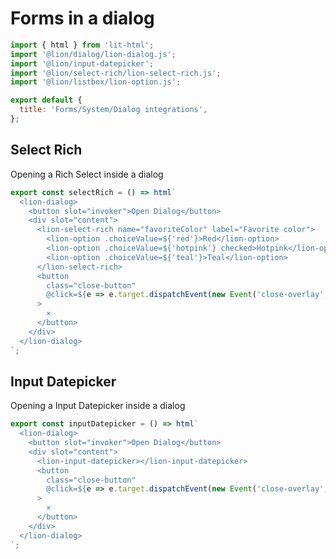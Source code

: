 [//]: # 'AUTO INSERT HEADER PREPUBLISH'

# Forms in a dialog

```js script
import { html } from 'lit-html';
import '@lion/dialog/lion-dialog.js';
import '@lion/input-datepicker';
import '@lion/select-rich/lion-select-rich.js';
import '@lion/listbox/lion-option.js';

export default {
  title: 'Forms/System/Dialog integrations',
};
```

## Select Rich

Opening a Rich Select inside a dialog

```js story
export const selectRich = () => html`
  <lion-dialog>
    <button slot="invoker">Open Dialog</button>
    <div slot="content">
      <lion-select-rich name="favoriteColor" label="Favorite color">
        <lion-option .choiceValue=${'red'}>Red</lion-option>
        <lion-option .choiceValue=${'hotpink'} checked>Hotpink</lion-option>
        <lion-option .choiceValue=${'teal'}>Teal</lion-option>
      </lion-select-rich>
      <button
        class="close-button"
        @click=${e => e.target.dispatchEvent(new Event('close-overlay', { bubbles: true }))}
      >
        ⨯
      </button>
    </div>
  </lion-dialog>
`;
```

## Input Datepicker

Opening a Input Datepicker inside a dialog

```js story
export const inputDatepicker = () => html`
  <lion-dialog>
    <button slot="invoker">Open Dialog</button>
    <div slot="content">
      <lion-input-datepicker></lion-input-datepicker>
      <button
        class="close-button"
        @click=${e => e.target.dispatchEvent(new Event('close-overlay', { bubbles: true }))}
      >
        ⨯
      </button>
    </div>
  </lion-dialog>
`;
```

